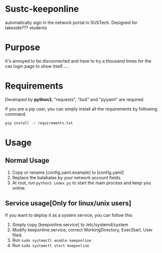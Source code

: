 # Sustc-keeponline
automatically sign in the network portal in SUSTech. Designed for lakeside??? students

# Purpose
It's annoyed to be disconnected and have to try a thousand times for the cas login page to show itself.....

# Requirements
Developed by **python3**, "requests", "bs4" and "pyyaml" are required.

If you are a pip user, you can simply install all the requirements by following command.
``` bash
pip install -r requirements.txt
```

# Usage
## Normal Usage
1. Copy or rename [config.yaml.example] to [config.yaml]
2. Replace the balabalas by your network account fields.
3. At root, run `python3 index.py` to start the main process and keep you online. 

## Service usage[Only for linux/unix users]
If you want to deploy it as a system service, you can follow this
1. Simply copy [keeponline.service] to /etc/systemd/system
2. Modify keeponline.service, correct WorkingDirectory, ExecStart, User filed.
3. Run `sudo systemctl enable keeponline`
4. Run `sudo systemctl start keeponline`


